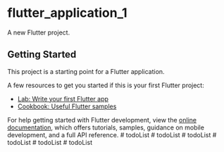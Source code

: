 # flutter_application_1

A new Flutter project.

## Getting Started

This project is a starting point for a Flutter application.

A few resources to get you started if this is your first Flutter project:

- [Lab: Write your first Flutter app](https://docs.flutter.dev/get-started/codelab)
- [Cookbook: Useful Flutter samples](https://docs.flutter.dev/cookbook)

For help getting started with Flutter development, view the
[online documentation](https://docs.flutter.dev/), which offers tutorials,
samples, guidance on mobile development, and a full API reference.
#   t o d o L i s t  
 #   t o d o L i s t  
 #   t o d o L i s t  
 #   t o d o L i s t  
 #   t o d o L i s t  
 #   t o d o L i s t  
 